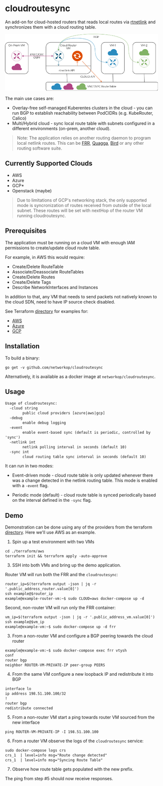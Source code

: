 # cloudroutesync
An add-on for cloud-hosted routers that reads local routes via [rtnetlink](https://man7.org/linux/man-pages/man7/rtnetlink.7.html) and synchronizes them with a cloud routing table.

![](./image.png)

The main use cases are:

* Overlay-free self-managed Kuberentes clusters in the cloud - you can run BGP to establish reachability between PodCIDRs (e.g. KubeRouter, Calico)
* Multi/Hybrid cloud - sync local route table with subnets configured in a different environments (on-prem, another cloud).

> Note: The application relies on another routing daemon to program local netlink routes. This can be [FRR](http://docs.frrouting.org/en/latest/), [Quagga](https://www.nongnu.org/quagga/docs/quagga.html), [Bird](https://bird.network.cz/) or any other routing software suite.

## Currently Supported Clouds

* AWS
* Azure
* GCP*
* Openstack (maybe)

> Due to limitations of GCP's networking stack, the only supported mode is syncronization of routes received from outside of the local subnet. These routes will be set with nextHop of the router VM running cloudroutesync.

## Prerequisites

The application must be running on a cloud VM with enough IAM permissions to create/update cloud route table.

For example, in AWS this would require:

* Create/Delete RouteTable
* Associate/Deassociate RouteTables 
* Create/Delete Routes
* Create/Delete Tags
* Describe NetworkInterfaces and Instances

In addition to that, any VM that needs to send packets not natively known to the cloud SDN, need to have IP source check disabled.

See Terraform [directory](./terraform) for examples for:

* [AWS](./terraform/aws/main.tf)
* [Azure](./terraform/azure/main.tf)
* [GCP](./terraform/gcp/main.tf)

## Installation

To build a binary:

```
go get -v github.com/networkop/cloudroutesync
```

Alternatively, it is available as a docker image at `networkop/cloudroutesync`.

## Usage

```
Usage of cloudroutesync:
  -cloud string
    	public cloud providers [azure|aws|gcp]
  -debug
    	enable debug logging
  -event
    	enable event-based sync (default is periodic, controlled by 'sync')
  -netlink int
    	netlink polling interval in seconds (default 10)
  -sync int
    	cloud routing table sync interval in seconds (default 10)
```

It can run in two modes:

* Event-driven mode - cloud route table is only updated whenever there was a change detected in the netlink routing table. This mode is enabled with a `-event` flag.

* Periodic mode (default) - cloud route table is synced periodically based on the interval defined in the `-sync` flag.

## Demo

Demonstration can be done using any of the providers from the terraform [directory](./terraform).
Here we'll use AWS as an example.

1. Spin up a test environment with two VMs

```
cd ./terraform/aws
terraform init && terraform apply -auto-approve

```

3. SSH into both VMs and bring up the demo application.

Router VM will run both the FRR and the `cloudroutesync`:

```
router_ip=$(terraform output -json | jq -r '.public_address_router.value[0]')
ssh example@$router_ip
example@example-router-vm:~$ sudo CLOUD=aws docker-compose up -d
```

Second, non-router VM will run only the FRR container:

```
vm_ip=$(terraform output -json | jq -r '.public_address_vm.value[0]')
ssh example@$vm_ip
example@example-vm:~$ sudo docker-compose up -d frr
```

3. From a non-router VM and configure a BGP peering towards the cloud router

```
example@example-vm:~$ sudo docker-compose exec frr vtysh
conf
router bgp 
neighbor ROUTER-VM-PRIVATE-IP peer-group PEERS
```

4. From the same VM configure a new loopback IP and redistribute it into BGP

```
interface lo
ip address 198.51.100.100/32
!
router bgp 
redistribute connected
```


5. From a non-router VM start a ping towards router VM sourced from the new interface

```
ping ROUTER-VM-PRIVATE-IP -I 198.51.100.100
```

6. From a router VM observe the logs of the `cloudroutesync` service:

```
sudo docker-compose logs crs
crs_1  | level=info msg="Route change detected"
crs_1  | level=info msg="Syncing Route Table"
```

7. Observe how route table gets populated with the new prefix.

The ping from step #5 should now receive responses.
